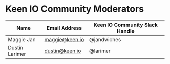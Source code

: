 # Keen IO Community Moderators

| Name              | Email Address     | Keen IO Community Slack Handle	|
| -------------     | -------------     | -------------                   |
| Maggie Jan        |  maggie@keen.io   | @jandwiches                     |
| Dustin Larimer    |  dustin@keen.io   | @larimer                        |
